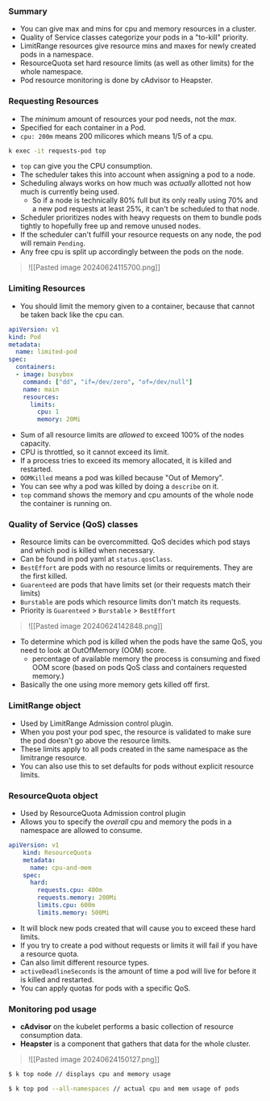 ### Summary
- You can give max and mins for cpu and memory resources in a cluster.
- Quality of Service classes categorize your pods in a "to-kill" priority.
- LimitRange resources give resource mins and maxes for newly created pods in a namespace.
- ResourceQuota set hard resource limits (as well as other limits) for the whole namespace. 
- Pod resource monitoring is done by cAdvisor to Heapster.

### Requesting Resources
- The _minimum_ amount of resources your pod needs, not the _max_.
- Specified for each container in a Pod.
- `cpu: 200m` means 200 milicores which means 1/5 of a cpu. 

```bash
k exec -it requests-pod top
```

- `top` can give you the CPU consumption.
- The scheduler takes this into account when assigning a pod to a node.
- Scheduling always works on how much was _actually_ allotted not how much is currently being used. 
	- So if a node is technically 80% full but its only really using 70% and a new pod requests at least 25%, it can't be scheduled to that node.
- Scheduler prioritizes nodes with heavy requests on them to bundle pods tightly to hopefully free up and remove unused nodes.
- If the scheduler can't fulfill your resource requests on any node, the pod will remain `Pending`.
- Any free cpu is split up accordingly between the pods on the node.

>![[Pasted image 20240624115700.png]]

### Limiting Resources
- You should limit the memory given to a container, because that cannot be taken back like the cpu can.

```yaml
apiVersion: v1
kind: Pod
metadata:
  name: limited-pod
spec:
  containers:
  - image: busybox
    command: ["dd", "if=/dev/zero", "of=/dev/null"]
    name: main
	resources:
	  limits:
		cpu: 1
		memory: 20Mi
```

- Sum of all resource limits are _allowed_ to exceed 100% of the nodes capacity.
- CPU is throttled, so it cannot exceed its limit.
- If a process tries to exceed its memory allocated, it is killed and restarted.
- `OOMKilled` means a pod was killed because "Out of Memory".
- You can see why a pod was killed by doing a `describe` on it.
- `top` command shows the memory and cpu amounts of the whole node the container is running on.

### Quality of Service (QoS) classes
- Resource limits can be overcommitted. QoS decides which pod stays and which pod is killed when necessary.
- Can be found in pod yaml at `status.qosClass`.
- `BestEffort` are pods with no resource limits or requirements. They are the first killed.
- `Guarenteed` are pods that have limits set (or their requests match their limits)
- `Burstable` are pods which resource limits don't match its requests.
- Priority is `Guarenteed` > `Burstable` > `BestEffort`
>![[Pasted image 20240624142848.png]]

- To determine which pod is killed when the pods have the same QoS, you need to look at OutOfMemory (OOM) score.
	- percentage of available memory the process is consuming and fixed OOM score (based on pods QoS class and containers requested memory.)
- Basically the one using more memory gets killed off first.

### LimitRange object
- Used by LimitRange Admission control plugin. 
- When you post your pod spec, the resource is validated to make sure the pod doesn't go above the resource limits.
- These limits apply to all pods created in the same namespace as the limitrange resource.
- You can also use this to set defaults for pods without explicit resource limits.

### ResourceQuota object
- Used by ResourceQuota Admission control plugin
- Allows you to specify the _overall_ cpu and memory the pods in a namespace are allowed to consume.

```yaml
apiVersion: v1
	kind: ResourceQuota
	metadata:
	  name: cpu-and-mem
	spec:
	  hard:
		requests.cpu: 400m
		requests.memory: 200Mi
		limits.cpu: 600m
		limits.memory: 500Mi
```

- It will block new pods created that will cause you to exceed these hard limits.
- If you try to create a pod without requests or limits it will fail if you have a resource quota.
- Can also limit different resource types.
- `activeDeadlineSeconds` is the amount of time a pod will live for before it is killed and restarted.
- You can apply quotas for pods with a specific QoS.

### Monitoring pod usage
- **cAdvisor** on the kubelet performs a basic collection of resource consumption data.
- **Heapster** is a component that gathers that data for the whole cluster.

>![[Pasted image 20240624150127.png]]

```bash
$ k top node // displays cpu and memory usage
```

```bash
$ k top pod --all-namespaces // actual cpu and mem usage of pods
```

